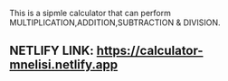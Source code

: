 This is a sipmle calculator that can perform MULTIPLICATION,ADDITION,SUBTRACTION & DIVISION.

## NETLIFY LINK:  https://calculator-mnelisi.netlify.app
